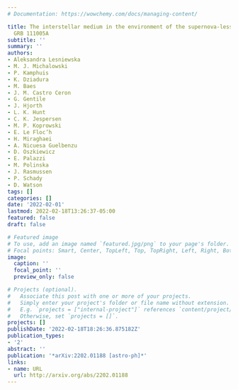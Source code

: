 ```yaml
---
# Documentation: https://wowchemy.com/docs/managing-content/

title: The interstellar medium in the environment of the supernova-less long-duration
  GRB 111005A
subtitle: ''
summary: ''
authors:
- Aleksandra Lesniewska
- M. J. Michalowski
- P. Kamphuis
- K. Dziadura
- M. Baes
- J. M. Castro Ceron
- G. Gentile
- J. Hjorth
- L. K. Hunt
- C. K. Jespersen
- M. P. Koprowski
- E. Le Floc’h
- H. Miraghaei
- A. Nicuesa Guelbenzu
- D. Oszkiewicz
- E. Palazzi
- M. Polinska
- J. Rasmussen
- P. Schady
- D. Watson
tags: []
categories: []
date: '2022-02-01'
lastmod: 2022-02-18T13:26:37-05:00
featured: false
draft: false

# Featured image
# To use, add an image named `featured.jpg/png` to your page's folder.
# Focal points: Smart, Center, TopLeft, Top, TopRight, Left, Right, BottomLeft, Bottom, BottomRight.
image:
  caption: ''
  focal_point: ''
  preview_only: false

# Projects (optional).
#   Associate this post with one or more of your projects.
#   Simply enter your project's folder or file name without extension.
#   E.g. `projects = ["internal-project"]` references `content/project/deep-learning/index.md`.
#   Otherwise, set `projects = []`.
projects: []
publishDate: '2022-02-18T18:26:36.875182Z'
publication_types:
- '2'
abstract: ''
publication: '*arXiv:2202.01188 [astro-ph]*'
links:
- name: URL
  url: http://arxiv.org/abs/2202.01188
---
```

